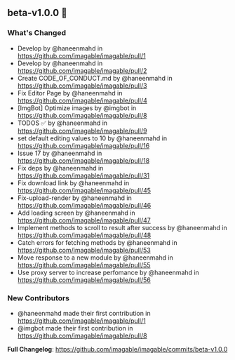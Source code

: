 ## beta-v1.0.0 🧨

### What's Changed

- Develop by @haneenmahd in https://github.com/imagable/imagable/pull/1
- Develop by @haneenmahd in https://github.com/imagable/imagable/pull/2
- Create CODE_OF_CONDUCT.md by @haneenmahd in https://github.com/imagable/imagable/pull/3
- Fix Editor Page by @haneenmahd in https://github.com/imagable/imagable/pull/4
- [ImgBot] Optimize images by @imgbot in https://github.com/imagable/imagable/pull/8
- TODOS ✅ by @haneenmahd in https://github.com/imagable/imagable/pull/9
- set default editing values to 10 by @haneenmahd in https://github.com/imagable/imagable/pull/16
- Issue 17 by @haneenmahd in https://github.com/imagable/imagable/pull/18
- Fix deps by @haneenmahd in https://github.com/imagable/imagable/pull/31
- Fix download link by @haneenmahd in https://github.com/imagable/imagable/pull/45
- Fix-upload-render by @haneenmahd in https://github.com/imagable/imagable/pull/46
- Add loading screen by @haneenmahd in https://github.com/imagable/imagable/pull/47
- Implement methods to scroll to result after success by @haneenmahd in https://github.com/imagable/imagable/pull/48
- Catch errors for fetching methods by @haneenmahd in https://github.com/imagable/imagable/pull/53
- Move response to a new module by @haneenmahd in https://github.com/imagable/imagable/pull/55
- Use proxy server to increase perfomance by @haneenmahd in https://github.com/imagable/imagable/pull/56

### New Contributors

- @haneenmahd made their first contribution in https://github.com/imagable/imagable/pull/1
- @imgbot made their first contribution in https://github.com/imagable/imagable/pull/8

**Full Changelog**: https://github.com/imagable/imagable/commits/beta-v1.0.0
